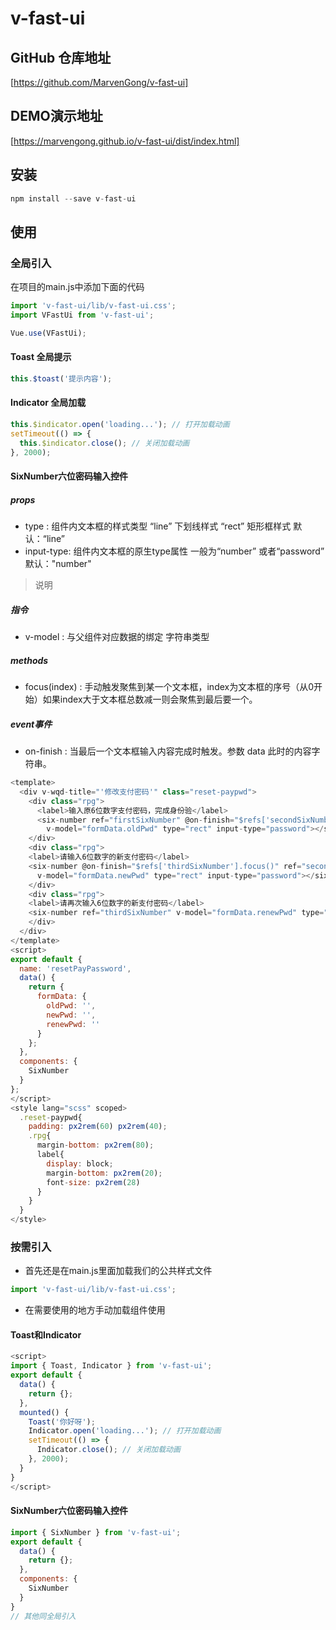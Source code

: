 # v-fast-ui

## GitHub 仓库地址
[https://github.com/MarvenGong/v-fast-ui]

## DEMO演示地址
[https://marvengong.github.io/v-fast-ui/dist/index.html]

## 安装
~~~javascript
npm install --save v-fast-ui
~~~

## 使用
### 全局引入
在项目的main.js中添加下面的代码
~~~javascript
import 'v-fast-ui/lib/v-fast-ui.css';
import VFastUi from 'v-fast-ui';

Vue.use(VFastUi);
~~~
#### Toast 全局提示
~~~javascript
this.$toast('提示内容');
~~~
#### Indicator 全局加载
~~~javascript
this.$indicator.open('loading...'); // 打开加载动画
setTimeout(() => {
  this.$indicator.close(); // 关闭加载动画
}, 2000);
~~~
#### SixNumber六位密码输入控件
##### props
- type : 组件内文本框的样式类型 “line” 下划线样式 “rect” 矩形框样式 默认：“line”
- input-type: 组件内文本框的原生type属性 一般为“number” 或者“password” 默认："number"
> 说明

##### 指令
- v-model : 与父组件对应数据的绑定 字符串类型

##### methods

- focus(index) : 手动触发聚焦到某一个文本框，index为文本框的序号（从0开始）如果index大于文本框总数减一则会聚焦到最后要一个。

##### event事件

- on-finish : 当最后一个文本框输入内容完成时触发。参数 data 此时的内容字符串。
~~~javascript
<template>
  <div v-wqd-title="'修改支付密码'" class="reset-paypwd">
    <div class="rpg">
      <label>输入原6位数字支付密码，完成身份验</label>
      <six-number ref="firstSixNumber" @on-finish="$refs['secondSixNumber'].focus()" 
        v-model="formData.oldPwd" type="rect" input-type="password"></six-number>
    </div>
    <div class="rpg">
    <label>请输入6位数字的新支付密码</label>
    <six-number @on-finish="$refs['thirdSixNumber'].focus()" ref="secondSixNumber" 
      v-model="formData.newPwd" type="rect" input-type="password"></six-number>
    </div>
    <div class="rpg">
    <label>请再次输入6位数字的新支付密码</label>
    <six-number ref="thirdSixNumber" v-model="formData.renewPwd" type="rect" input-type="password"></six-number>
    </div>
  </div>
</template>
<script>
export default {
  name: 'resetPayPassword',
  data() {
    return {
      formData: {
        oldPwd: '',
        newPwd: '',
        renewPwd: ''
      }
    };
  },
  components: {
    SixNumber
  }
};
</script>
<style lang="scss" scoped>
  .reset-paypwd{
    padding: px2rem(60) px2rem(40);
    .rpg{
      margin-bottom: px2rem(80);
      label{
        display: block;
        margin-bottom: px2rem(20);
        font-size: px2rem(28)
      }
    }
  }
</style>
~~~
### 按需引入
- 首先还是在main.js里面加载我们的公共样式文件
~~~javascript
import 'v-fast-ui/lib/v-fast-ui.css';
~~~
- 在需要使用的地方手动加载组件使用
  
#### Toast和Indicator
~~~javascript
<script>
import { Toast, Indicator } from 'v-fast-ui';
export default {
  data() {
    return {};
  },
  mounted() {
    Toast('你好呀');
    Indicator.open('loading...'); // 打开加载动画
    setTimeout(() => {
      Indicator.close(); // 关闭加载动画
    }, 2000);
  }
}
</script>
~~~
#### SixNumber六位密码输入控件
~~~javascript
import { SixNumber } from 'v-fast-ui';
export default {
  data() {
    return {};
  },
  components: {
    SixNumber
  }
}
// 其他同全局引入
~~~
